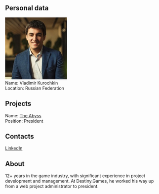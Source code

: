 ## Personal data
![vladimir kurochkin photo](photo/vladimir_kurochkin.jpg)  
Name:   Vladimir Kurochkin  
Location: Russian Federation  
## Projects 
Name: [The Abyss](../projects/the_abyss.md)  
Position: President   
## Contacts
[LinkedIn](https://www.linkedin.com/in/Vladimir-Kurochkin-63649582/)      
## About
12+ years in the game industry, with significant experience in project development and management. At Destiny.Games, he worked his way up from a web project administrator to president.
